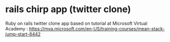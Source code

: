 #  rails chirp app (twitter clone)

Ruby on rails twitter clone app based on tutorial at Microsoft Virtual Academy : https://mva.microsoft.com/en-US/training-courses/mean-stack-jump-start-8442
